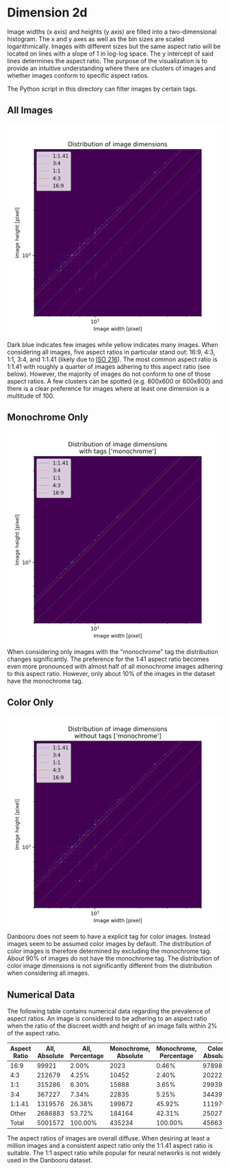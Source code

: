 # Dimension 2d
Image widths (x axis) and heights (y axis) are filled into a two-dimensional histogram.
The x and y axes as well as the bin sizes are scaled logarithmically.
Images with different sizes but the same aspect ratio will be located on lines with a slope of 1 in log-log space.
The y intercept of said lines determines the aspect ratio.
The purpose of the visualization is to provide an intuitive understanding where there are clusters of images and whether images conform to specific aspect ratios.

The Python script in this directory can filter images by certain tags.
## All Images
![All images](./dimension_2d.png)
Dark blue indicates few images while yellow indicates many images.
When considering all images, five aspect ratios in particular stand out: 16:9, 4:3, 1:1, 3:4, and 1:1.41 (likely due to [ISO 216](https://en.wikipedia.org/wiki/ISO_216)).
The most common aspect ratio is 1:1.41 with roughly a quarter of images adhering to this aspect ratio (see below).
However, the majority of images do not conform to one of those aspect ratios.
A few clusters can be spotted (e.g. 800x600 or 600x800) and there is a clear preference for images where at least one dimension is a multitude of 100.
## Monochrome Only
![Monochrome only](./dimension_2d_monochrome.png)
When considering only images with the "monochrome" tag the distribution changes significantly.
The preference for the 1:41 aspect ratio becomes even more pronounced with almost half of all monochrome images adhering to this aspect ratio.
However, only about 10% of the images in the dataset have the monochrome tag.
## Color Only
![Color only](./dimension_2d_rgb.png)
Danbooru does not seem to have a explicit tag for color images.
Instead images seem to be assumed color images by default.
The distribution of color images is therefore determined by excluding the monochrome tag.
About 90% of images do not have the monochrome tag.
The distribution of color image dimensions is not significantly different from the distribution when considering all images.
## Numerical Data
The following table contains numerical data regarding the prevalence of aspect ratios.
An image is considered to be adhering to an aspect ratio when the ratio of the discreet width and height of an image falls within 2% of the aspect ratio.

| Aspect Ratio | All, Absolute | All, Percentage | Monochrome, Absolute | Monochrome, Percentage | Color, Absolute | Color, Percentage |
| ------------ | ------------- | --------------- | -------------------- | ---------------------- | --------------- | ----------------- |
| 16:9         | 99921         | 2.00%           | 2023                 | 0.46%                  | 97898           | 2.14%             |
| 4:3          | 212679        | 4.25%           | 10452                | 2.40%                  | 202227          | 4.43%             |
| 1:1          | 315286        | 6.30%           | 15888                | 3.65%                  | 299398          | 6.56%             |
| 3:4          | 367227        | 7.34%           | 22835                | 5.25%                  | 344392          | 7.54%             |
| 1:1.41       | 1319576       | 26.38%          | 199872               | 45.92%                 | 1119704         | 24.52%            |
| Other        | 2686883       | 53.72%          | 184164               | 42.31%                 | 2502719         | 54.81%            |
| Total        | 5001572       | 100.00%         | 435234               | 100.00%                | 4566338         | 100.00%           |

The aspect ratios of images are overall diffuse.
When desiring at least a million images and a consistent aspect ratio only the 1:1.41 aspect ratio is suitable.
The 1:1 aspect ratio while popular for neural networks is not widely used in the Danbooru dataset.
